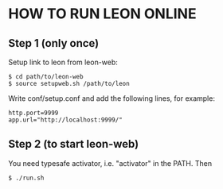 # HOW TO RUN LEON ONLINE

## Step 1 (only once)

Setup link to leon from leon-web:

    $ cd path/to/leon-web
    $ source setupweb.sh /path/to/leon

Write conf/setup.conf and add the following lines, for example:

    http.port=9999
    app.url="http://localhost:9999/"


## Step 2 (to start leon-web)

You need typesafe activator, i.e. "activator" in the PATH. Then

    $ ./run.sh

